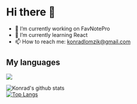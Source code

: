 # Hi there 👋

- 🔭 I’m currently working on FavNotePro
- 🌱 I’m currently learning React
- 📫 How to reach me: konradlomzik@gmail.com

## My languages
<a href="https://github.com/Koxer1/convoychat">
  <img align="center" src="https://github-readme-stats.vercel.app/api/top-langs/?username=koxer1&hide=Shell&layout=compact" />
</a>

![Konrad's github stats](https://github-readme-stats.vercel.app/api?username=koxer1&show_icons=true&hide=contribs,prs)\
[![Top Langs](https://github-readme-stats.vercel.app/api/top-langs/?username=koxer1&hide=Shell&layout=compact)](https://github.com/koxer1/github-readme-stats)




<!--
**Koxer1/Koxer1** is a ✨ _special_ ✨ repository because its `README.md` (this file) appears on your GitHub profile.

Here are some ideas to get you started:

- 🔭 I’m currently working on FavNotePro
- 🌱 I’m currently learning React
- 👯 I’m looking to collaborate on ...
- 📫 How to reach me: konradlomzik@gmail.com
-->
